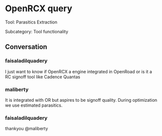# OpenRCX query

Tool: Parasitics Extraction

Subcategory: Tool functionality

## Conversation

### faisaladilquadery
I just want to know if OpenRCX a engine integrated in OpenRoad or is it a RC signoff tool  like Cadence Quantas 

### maliberty
It is integrated with OR but aspires to be signoff quality.  During optimization we use estimated parasitics.

### faisaladilquadery
thankyou @maliberty 


